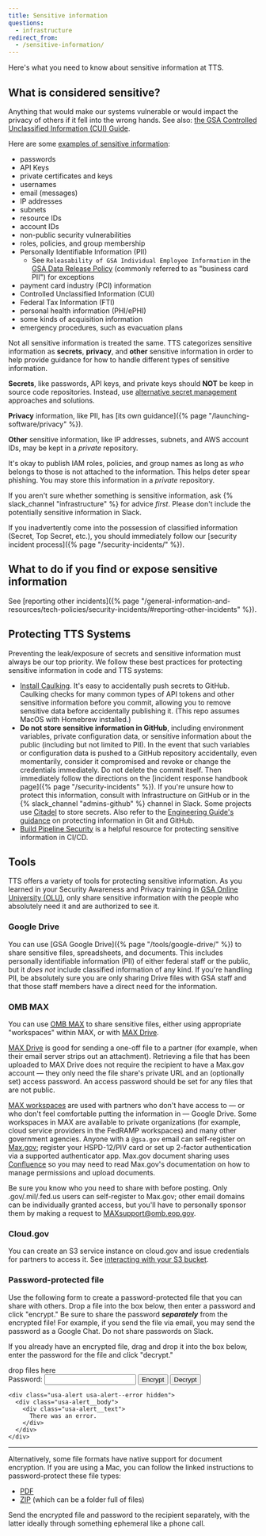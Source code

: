 ```yaml
---
title: Sensitive information
questions:
  - infrastructure
redirect_from:
  - /sensitive-information/
---
```


Here's what you need to know about sensitive information at TTS.

## What is considered sensitive?

Anything that would make our systems vulnerable or would impact the privacy of
others if it fell into the wrong hands. See also:
[the GSA Controlled Unclassified Information (CUI) Guide](https://insite.gsa.gov/employee-resources/information-technology/security-and-privacy/controlled-unclassified-information-cui/cui-guide).

Here are some
[examples of sensitive information](https://github.com/18F/aws-admin/issues/92#issuecomment-768332113):

- passwords
- API Keys
- private certificates and keys
- usernames
- email (messages)
- IP addresses
- subnets
- resource IDs
- account IDs
- non-public security vulnerabilities
- roles, policies, and group membership
- Personally Identifiable Information (PII)
  - See `Releasability of GSA Individual Employee Information` in the
    [GSA Data Release Policy](https://www.gsa.gov/directive/gsa-data-release-policy)
    (commonly referred to as "business card PII") for exceptions
- payment card industry (PCI) information
- Controlled Unclassified Information (CUI)
- Federal Tax Information (FTI)
- personal health information (PHI/ePHI)
- some kinds of acquisition information
- emergency procedures, such as evacuation plans

Not all sensitive information is treated the same. TTS categorizes sensitive
information as **secrets**, **privacy**, and **other** sensitive information in
order to help provide guidance for how to handle different types of sensitive
information.

**Secrets**, like passwords, API keys, and private keys should **NOT** be keep
in source code repositories. Instead, use
[alternative secret management](#tools) approaches and solutions.

**Privacy** information, like PII, has [its own
guidance]({% page "/launching-software/privacy" %}).

**Other** sensitive information, like IP addresses, subnets, and AWS account
IDs, may be kept in a _private_ repository.

It's okay to publish IAM roles, policies, and group names as long as _who_
belongs to those is not attached to the information. This helps deter spear
phishing. You may store this information in a _private_ repository.

If you aren't sure whether something is sensitive information, ask
{% slack_channel "infrastructure" %} for advice _first_. Please don't include
the potentially sensitive information in Slack.

If you inadvertently come into the possession of classified information (Secret,
Top Secret, etc.), you should immediately follow our [security incident
process]({% page "/security-incidents/" %}).

## What to do if you find or expose sensitive information

See [reporting other
incidents]({% page "/general-information-and-resources/tech-policies/security-incidents/#reporting-other-incidents" %}).

## Protecting TTS Systems

Preventing the leak/exposure of secrets and sensitive information must always be
our top priority. We follow these best practices for protecting sensitive
information in code and TTS systems:

- [Install Caulking](https://github.com/cloud-gov/caulking). It's easy to
  accidentally push secrets to GitHub. Caulking checks for many common types of
  API tokens and other sensitive information before you commit, allowing you to
  remove sensitive data before accidentally publishing it. (This repo assumes
  MacOS with Homebrew installed.)
- **Do not store sensitive information in GitHub**, including environment
  variables, private configuration data, or sensitive information about the
  public (including but not limited to PII). In the event that such variables or
  configuration data is pushed to a GitHub repository accidentally, even
  momentarily, consider it compromised and revoke or change the credentials
  immediately. Do not delete the commit itself. Then immediately follow the
  directions on the [incident response handbook
  page]({% page "/security-incidents" %}). If you're unsure how to protect this
  information, consult with Infrastructure on GitHub or in the
  {% slack_channel "admins-github" %} channel in Slack. Some projects use
  [Citadel](https://github.com/poise/citadel) to store secrets. Also refer to
  the [Engineering Guide's guidance](https://engineering.18f.gov/workflow/) on
  protecting information in Git and GitHub.
- [Build Pipeline Security](https://sprocketfox.io/xssfox/2021/01/18/pipeline/)
  is a helpful resource for protecting sensitive information in CI/CD.

## Tools

TTS offers a variety of tools for protecting sensitive information. As you
learned in your Security Awareness and Privacy training in
[GSA Online University (OLU)](https://gsaolu.gsa.gov), only share sensitive
information with the people who absolutely need it and are authorized to see it.

### Google Drive

You can use [GSA Google Drive]({% page "/tools/google-drive/" %}) to share
sensitive files, spreadsheets, and documents. This includes personally
identifiable information (PII) of either federal staff or the public, but it
_does not_ include classified information of any kind. If you're handling PII,
be absolutely sure you are only sharing Drive files with GSA staff and that
those staff members have a direct need for the information.

### OMB MAX

You can use [OMB MAX](https://max.omb.gov/) to share sensitive files, either
using appropriate "workspaces" within MAX, or with
[MAX Drive](https://drive.max.gov/).

[MAX Drive](https://drive.max.gov/) is good for sending a one-off file to a
partner (for example, when their email server strips out an attachment).
Retrieving a file that has been uploaded to MAX Drive does not require the
recipient to have a Max.gov account — they only need the file share's private
URL and an (optionally set) access password. An access password should be set
for any files that are not public.

[MAX workspaces](https://community.max.gov/pages/viewpage.action?pageId=177209586)
are used with partners who don't have access to — or who don't feel comfortable
putting the information in — Google Drive. Some workspaces in MAX are available
to private organizations (for example, cloud service providers in the FedRAMP
workspaces) and many other government agencies. Anyone with a `@gsa.gov` email
can self-register on [Max.gov](https://portal.max.gov/portal/home); register
your HSPD-12/PIV card or set up 2-factor authentication via a supported
authenticator app. Max.gov document sharing uses
[Confluence](https://www.atlassian.com/software/confluence) so you may need to
read Max.gov's documentation on how to manage permissions and upload documents.

Be sure you know who you need to share with before posting. Only
.gov/.mil/.fed.us users can self-register to Max.gov; other email domains can be
individually granted access, but you'll have to personally sponsor them by
making a request to MAXsupport@omb.eop.gov.

### Cloud.gov

You can create an S3 service instance on cloud.gov and issue credentials for
partners to access it. See
[interacting with your S3 bucket](https://cloud.gov/docs/services/s3/#interacting-with-your-s3-bucket-from-outside-cloud-gov).

### Password-protected file

Use the following form to create a password-protected file that you can share
with others. Drop a file into the box below, then enter a password and click
"encrypt." Be sure to share the password **_separately_** from the encrypted
file! For example, if you send the file via email, you may send the password as
a Google Chat. Do not share passwords on Slack.

If you already have an encrypted file, drag and drop it into the box below,
enter the password for the file and click "decrypt."

<div id="password-encryption-container">
  <div id="drop-zone">drop files here</div>
  <form>
    <label>
      Password:
      <input id="password" type="text" />
    </label>
    <button class="usa-button" role="button" id="encrypt">Encrypt</button>
    <button class="usa-button" role="button" id="decrypt">Decrypt</button>

    <div class="usa-alert usa-alert--error hidden">
      <div class="usa-alert__body">
        <div class="usa-alert__text">
          There was an error.
        </div>
      </div>
    </div>

  </form>

  <script type="text/javascript" src="/assets/js/crypto/main.js"></script>
</div>

---

Alternatively, some file formats have native support for document encryption. If
you are using a Mac, you can follow the linked instructions to password-protect
these file types:

- [PDF](https://support.apple.com/guide/preview/password-protect-a-pdf-prvw587dd90f/mac)
- [ZIP](https://osxdaily.com/2012/01/07/set-zip-password-mac-os-x/) (which can
  be a folder full of files)

Send the encrypted file and password to the recipient separately, with the
latter ideally through something ephemeral like a phone call.
